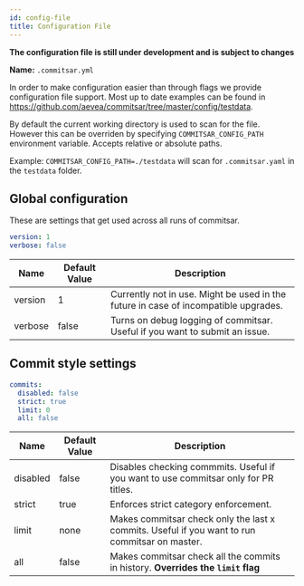 ```yaml
---
id: config-file
title: Configuration File
---
```


**The configuration file is still under development and is subject to changes**

**Name:** `.commitsar.yml`

In order to make configuration easier than through flags we provide configuration file support. Most up to date examples can be found in <https://github.com/aevea/commitsar/tree/master/config/testdata>.

By default the current working directory is used to scan for the file. However this can be overriden by specifying `COMMITSAR_CONFIG_PATH` environment variable. Accepts relative or absolute paths.

Example: `COMMITSAR_CONFIG_PATH=./testdata` will scan for `.commitsar.yaml` in the `testdata` folder.

## Global configuration

These are settings that get used across all runs of commitsar.

```yaml
version: 1
verbose: false
```

| Name    | Default Value | Description                                                                         |
| ------- | ------------- | ----------------------------------------------------------------------------------- |
| version | 1             | Currently not in use. Might be used in the future in case of incompatible upgrades. |
| verbose | false         | Turns on debug logging of commitsar. Useful if you want to submit an issue.         |

## Commit style settings

```yaml
commits:
  disabled: false
  strict: true
  limit: 0
  all: false
```

| Name     | Default Value | Description                                                                                   |
| -------- | ------------- | --------------------------------------------------------------------------------------------- |
| disabled | false         | Disables checking commmits. Useful if you want to use commitsar only for PR titles.           |
| strict   | true          | Enforces strict category enforcement.                                                         |
| limit    | none          | Makes commitsar check only the last x commits. Useful if you want to run commitsar on master. |
| all      | false         | Makes commitsar check all the commits in history. **Overrides the `limit` flag**              |
